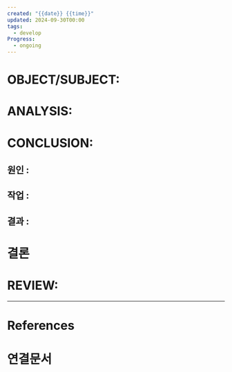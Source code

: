```yaml
---
created: "{{date}} {{time}}"
updated: 2024-09-30T00:00
tags:
  - develop
Progress:
  - ongoing
---
```

# OBJECT/SUBJECT:

# ANALYSIS:

# CONCLUSION:

## 원인 :

## 작업 :

## 결과 :

# 결론

# REVIEW:


---
# References

# 연결문서
